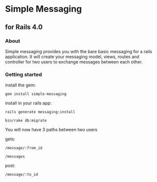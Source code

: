 # Simple Messaging 
## for Rails 4.0

### About
Simple messaging provides you with the bare basic messaging for a rails application. It will create your messaging model, views, routes and controller for two users to exchange messages between each other.



### Getting started

install the gem:

`gem install simple-messaging`

install in your rails app:

`rails generate messaging:install`

`bin/rake db:migrate`

You will now have 3 paths between two users

gets:

`/message/:from_id`

`/messages`

post: 


`/message/:to_id`


